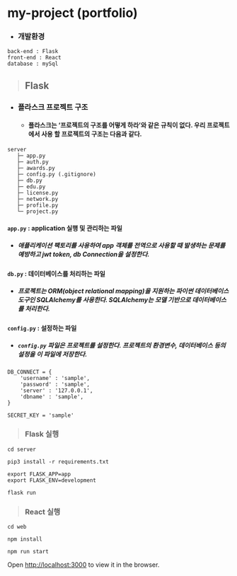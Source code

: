 # my-project (portfolio)

* ### 개발환경
```
back-end : Flask
front-end : React
database : mySql
```


>## Flask 
* ### 플라스크 프로젝트 구조
    + #### 플라스크는 ‘프로젝트의 구조를 어떻게 하라’와 같은 규칙이 없다. 우리 프로젝트에서 사용 할 프로젝트의 구조는 다음과 같다.

```
server
   ├─ app.py
   ├─ auth.py
   ├─ awards.py
   ├─ config.py (.gitignore)
   ├─ db.py
   ├─ edu.py
   ├─ license.py
   ├─ network.py
   ├─ profile.py
   └─ project.py

```

#### `app.py` : application 실행 및 관리하는 파일
+ ##### 애플리케이션 팩토리를 사용하여 app 객체를 전역으로 사용할 때 발생하는 문제를 예방하고 jwt token, db Connection을 설정한다.

#### `db.py` : 데이터베이스를 처리하는 파일
+ ##### 프로젝트는 ORM(object relational mapping)을 지원하는 파이썬 데이터베이스 도구인 SQLAlchemy를 사용한다. SQLAlchemy는 모델 기반으로 데이터베이스를 처리한다.

#### `config.py` : 설정하는 파일
+ ##### `config.py` 파일은 프로젝트를 설정한다. 프로젝트의 환경변수, 데이터베이스 등의 설정을 이 파일에 저장한다.
```
DB_CONNECT = {
    'username' : 'sample',
    'password' : 'sample',
    'server' : '127.0.0.1',
    'dbname' : 'sample',
}

SECRET_KEY = 'sample'
```


>### Flask 실행

```
cd server

pip3 install -r requirements.txt

export FLASK_APP=app
export FLASK_ENV=development

flask run
```

>### React 실행

```
cd web

npm install

npm run start
```


Open [http://localhost:3000](http://localhost:3000) to view it in the browser.


